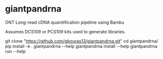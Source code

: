 # giantpandrna

ONT Long-read cDNA quanitification pipeline using Bambu

Assumes DCS109 or PCS109 kits used to generate libraries.

git clone "https://github.com/gbouras13/giantpandrna.git"
cd giantpandrna/
pip install -e .
giantpandrna --help
giantpandrna install --help
giantpandrna run --help


